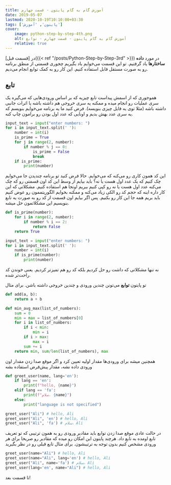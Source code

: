 ```yaml
---
title: آموزش گام به گام پایتون - قسمت چهارم
date: 2019-05-07
lastmod: 2020-10-19T10:10:00+03:30
tags: ['پایتون', 'آموزش']
cover:
    image: python-step-by-step-4th.png
    alt: آموزش گام به گام پایتون - قسمت چهارم - توابع
    relative: true
---
```


در [قسمت قبل]({{< ref "/posts/Python-Step-by-Step-3rd" >}}) در مورد **داده ساختارها** یاد گرفتیم. تو این قسمت می‌خوایم یاد بگیریم چجوری قسمتی از منطق برنامه رو به صورت مستقل قابل استفاده کنیم. این کار رو به کمک توابع انجام می‌دیم.

## تابع

هموجوری که از اسمش پیداست تابع چیزیه که بر اساس ورودی‌هایی که می‌گیره یک سری عملیات رو انجام میده و ممکنه یه سری خروجی هم داشته باشه یا اثرات جانبی داشته باشه (مثلا توی یه فایل چیزی بنویسه). فرض کنید ما یه برنامه می‌خوایم بنویسم که یه سری عدد بهش بدیم و اونایی که عدد اول بودن رو برامون چاپ کنه.

```python
input_text = input("enter numbers: ")
for i in input_text.split(' '):
    number = int(i)
    is_prime = True
    for j in range(2, number):
        if number % j == 0:
            is_prime = False
            break
    if is_prime:
        print(number)
```

این کد همون کاری رو می‌کنه که می‌خوایم. حالا فرض کنید تو برنامه‌ چندیدن جا می‌خوایم چک کنیم که یک عدد اول هست یا نه؟ باید بیایم از وسط این کد اون قسمتی رو که چک می‌کنه عدد اول هست یا نه رو کپی کنیم ببریم اونجا هم استفاده کنیم. مشکلاتی که این کار داره اینه که حجم کد رو الکی زیاد می‌کنه و ممکنه بخوایم الگوریتممون رو عوض کنیم باید بریم همه جا این کار رو بکنیم. پس اگر بیایم اون قسمت از کد رو به صورت یه تابع بنویسیم این مشکلاتمون حل میشه.

```python
def is_prime(number):
    for i in range(2, number):
        if number % i == 2:
            return False
    return True

input_text = input("enter numbers: ")
for i in input_text.split(' '):
    number = int(i)
    if is_prime(number):
        print(number)
```

نه تنها مشکلاتی که داشت رو حل کردیم بلکه کد رو هم تمیزتر کردیم. یعنی خوندن کد راحت‌تر شده.

تو پایتون **توابع** می‌تونن چندین ورودی و چندین خروجی داشته باشن. برای مثال

```python
def add(a, b):
    return a + b

def min_avg_max(list_of_numbers):
    sum = 0
    min = max = list_of_numbers[0]
    for i in list_of_numbers:
        if i < min:
            min = i
        if i > max:
            max = i
        sum += i
    return min, sum/len(list_of_numbers), max
```

همچنین میشه برای ورودی‌ها مقدار اولیه تعیین کرد و اگر موقع صدا زدن مقدار اون ورودی داده نشه، مقدار پیش‌فرض استفاده بشه

```python
def greet_user(name, lang='en'):
    if lang == 'en':
        print(f"hello, {name}")
    elif lang == 'fa':
        print(f"سلام، {name}")
    else:
        print("language is not specified")

greet_user("Ali") # hello, Ali
greet_user("Ali", 'en') # hello, Ali
greet_user("Ali", 'fa') # سلام، Ali
```

در حالت عادی موقع صدا زدن توابع باید مقادیر ورودی رو به همون ترتیبی که تو تعریف تابع اومده به تابع داد. هرچند پایتون این امکان رو میده که مقادیر رو صریحا برای هر ورودی مشخص کنیم بدون توجه به ترتیبشون. برای مثال تابع قبلی رو در نظر بگیرید

```python
greet_user(name="Ali") # hello, Ali
greet_user(name="Ali", lang='en') # hello, Ali
greet_user("Ali", name='fa') # سلام، Ali
greet_user(lang='en', name="Ali") # hello, Ali
```

تا قسمت بعد!
